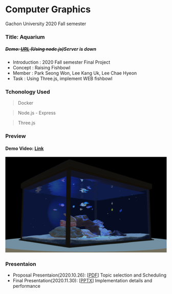 # Computer Graphics
Gachon University 2020 Fall semester


### Title: Aquarium

##### ~~Demo: [URL](https://fish.chlee1001.synology.me/) (Using node.js)~~Server is down

* Introduction : 2020 Fall semester Final Project
* Concept : Raising Fishbowl
* Member : Park Seong Won, Lee Kang Uk, Lee Chae Hyeon
* Task : Using Three.js, implement WEB fishbowl


### Tchonology Used
> Docker

> Node.js - Express

> Three.js

### Preview
#### Demo Video: [Link](https://youtu.be/Goi1VeH1tBU)
![Preview](Preview.png)


### Presentaion
* Proposal Presentaion(2020.10.26): [[PDF](https://drive.google.com/file/d/1y6ClEMaePt1-3HsKvs2-RZpnNRtiyNYq/view?usp=sharing)] Topic selection and Scheduling
* Final Presentation(2020.11.30): [[PPTX](https://drive.google.com/file/d/1B5cfIglWJ0vnz-ImvmTYNYo9U-QsLmeQ/view?usp=sharing)] Implementation details and performance


